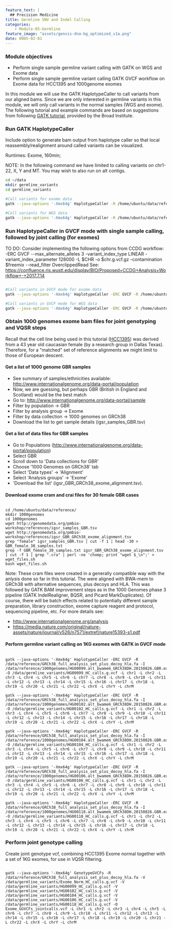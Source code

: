 ```yaml
---
feature_text: |
  ## Precision Medicine
title: Germline SNV and Indel Calling
categories:
    - Module-05-Germline
feature_image: "assets/genvis-dna-bg_optimized_v1a.png"
date: 0005-02-01
---
```


### Module objectives

- Perform single sample germline variant calling with GATK on WGS and Exome data
- Perform single sample germline variant calling GATK GVCF workflow on Exome data for HCC1395 and 1000genome exomes

In this module we will use the GATK HaplotypeCaller to call variants from our aligned bams. Since we are only interested in germline variants in this module, we will only call variants in the normal samples (WGS and exome). The following tutorial and example commands are based on suggestions from following [GATK tutorial](https://gatkforums.broadinstitute.org/gatk/discussion/7869/howto-discover-variants-with-gatk-a-gatk-workshop-tutorial), provided by the Broad Institute. 

### Run GATK HaplotypeCaller

Include option to generate bam output from haplotype caller so that local reassembly/realignment around called variants can be visualized.

Runtimes: Exome, 160min; 

NOTE: In the following command we have limited to calling variants on chr1-22, X, Y and MT. You may wish to also run on alt contigs.

```bash
cd ~/data
mkdir germline_variants
cd germline_variants

#Call variants for exome data
gatk --java-options '-Xmx64g' HaplotypeCaller -R /home/ubuntu/data/reference/GRCh38_full_analysis_set_plus_decoy_hla.fa -I /home/ubuntu/data/alignment/Exome_Norm_sorted_mrkdup_bqsr.bam -O /home/ubuntu/data/germline_variants/Exome_Norm_HC_calls.vcf --bam-output /home/ubuntu/data/germline_variants/Exome_Norm_HC_out.bam -L chr1 -L chr2 -L chr3 -L chr4 -L chr5 -L chr6 -L chr7 -L chr8 -L chr9 -L chr10 -L chr11 -L chr12 -L chr13 -L chr14 -L chr15 -L chr16 -L chr17 -L chr18 -L chr19 -L chr20 -L chr21 -L chr22 -L chrX -L chrY -L chrM

#Call variants for WGS data
gatk --java-options '-Xmx64g' HaplotypeCaller -R /home/ubuntu/data/reference/GRCh38_full_analysis_set_plus_decoy_hla.fa -I /home/ubuntu/data/alignment/WGS_Norm_merged_sorted_mrkdup_bqsr.bam -O /home/ubuntu/data/germline_variants/WGS_Norm_HC_calls.vcf --bam-output /home/ubuntu/data/germline_variants/WGS_Norm_HC_out.bam -L chr1 -L chr2 -L chr3 -L chr4 -L chr5 -L chr6 -L chr7 -L chr8 -L chr9 -L chr10 -L chr11 -L chr12 -L chr13 -L chr14 -L chr15 -L chr16 -L chr17 -L chr18 -L chr19 -L chr20 -L chr21 -L chr22 -L chrX -L chrY -L chrM                                      

```

### Run HaplotypeCaller in GVCF mode with single sample calling, followed by joint calling (for exomes)

TO DO: Consider implementing the following options from CCDG workflow: -ERC GVCF --max_alternate_alleles 3 -variant_index_type LINEAR -variant_index_parameter 128000 -L $CHR -o $chr.g.vcf.gz -contamination $freemix --read_filter OverclippedRead
See: https://confluence.ris.wustl.edu/display/BIO/Proposed+CCDG+Analysis+Workflow+-+2017.7.14

```bash

#Call variants in GVCF mode for exome data
gatk --java-options '-Xmx64g' HaplotypeCaller -ERC GVCF -R /home/ubuntu/data/reference/GRCh38_full_analysis_set_plus_decoy_hla.fa -I /home/ubuntu/data/alignment/Exome_Norm_sorted_mrkdup_bqsr.bam -O /home/ubuntu/data/germline_variants/Exome_Norm_HC_calls.g.vcf --bam-output /home/ubuntu/data/germline_variants/Exome_Norm_HC_GVCF_out.bam -L chr1 -L chr2 -L chr3 -L chr4 -L chr5 -L chr6 -L chr7 -L chr8 -L chr9 -L chr10 -L chr11 -L chr12 -L chr13 -L chr14 -L chr15 -L chr16 -L chr17 -L chr18 -L chr19 -L chr20 -L chr21 -L chr22 -L chrX -L chrY -L chrM

#Call variants in GVCF mode for WGS data
gatk --java-options '-Xmx64g' HaplotypeCaller -ERC GVCF -R /home/ubuntu/data/reference/GRCh38_full_analysis_set_plus_decoy_hla.fa -I /home/ubuntu/data/alignment/WGS_Norm_merged_sorted_mrkdup_bqsr.bam -O /home/ubuntu/data/germline_variants/WGS_Norm_HC_calls.g.vcf --bam-output /home/ubuntu/data/germline_variants/WGS_Norm_HC_GVCF_out.bam -L chr1 -L chr2 -L chr3 -L chr4 -L chr5 -L chr6 -L chr7 -L chr8 -L chr9 -L chr10 -L chr11 -L chr12 -L chr13 -L chr14 -L chr15 -L chr16 -L chr17 -L chr18 -L chr19 -L chr20 -L chr21 -L chr22 -L chrX -L chrY -L chrM

```


### Obtain 1000 genomes exome bam files for joint genotyping and VQSR steps

Recall that the cell line being used in this tutorial ([HCC1395](https://www.atcc.org/Products/All/CRL-2324.aspx)) was derived from a 43 year old caucasian female (by a research group in Dallas Texas). Therefore, for a "matched" set of reference alignments we might limit to those of European descent.    

#### Get a list of 1000 genome GBR samples

- See summary of samples/ethnicities available: http://www.internationalgenome.org/data-portal/population
- Now, we are guessing, but perhaps GBR (British in England and Scotland) would be the best match
- Go to: http://www.internationalgenome.org/data-portal/sample
- Filter by population -> GBR
- Filter by analysis group -> Exome
- Filter by data collection -> 1000 genomes on GRCh38
- Download the list to get sample details (igsr_samples_GBR.tsv)

#### Get a list of data files for GBR samples

- Go to Populations (http://www.internationalgenome.org/data-portal/population)
- Select GBR
- Scroll down to 'Data collections for GBR'
- Choose '1000 Genomes on GRCh38' tab
- Select 'Data types' -> 'Alignment'
- Select 'Analysis groups' -> 'Exome'
- 'Download the list' (igsr_GBR_GRCh38_exome_alignment.tsv). 

#### Download exome cram and crai files for 30 female GBR cases

```

cd /home/ubuntu/data/reference/
mkdir 1000genomes
cd 1000genomes
wget http://genomedata.org/pmbio-workshop/references/igsr_samples_GBR.tsv
wget http://genomedata.org/pmbio-workshop/references/igsr_GBR_GRCh38_exome_alignment.tsv 
grep "female" igsr_samples_GBR.tsv | cut -f 1 | head -30 > GBR_female_30_samples.txt
grep -f GBR_female_30_samples.txt igsr_GBR_GRCh38_exome_alignment.tsv | cut -f 1 | grep ".cra" | perl -ne 'chomp; print "wget $_\n";' > wget_files.sh
bash wget_files.sh

```

Note: These cram files were created in a generally compatible way with the anlysis done so far in this tutorial. The were aligned with BWA-mem to GRCh38 with alternative sequences, plus decoys and HLA. This was followed by GATK BAM improvement steps as in the 1000 Genomes phase 3 pipeline (GATK IndelRealigner, BQSR, and Picard MarkDuplicates). Of course, there will be batch effects related to potentially different sample preparation, library construction, exome capture reagent and protocol, sequencing pipeline, etc. For more details see:

- http://www.internationalgenome.org/analysis
- https://media.nature.com/original/nature-assets/nature/journal/v526/n7571/extref/nature15393-s1.pdf

#### Perform germline variant calling on 1KG exomes with GATK in GVCF mode

```

gatk --java-options '-Xmx64g' HaplotypeCaller -ERC GVCF -R /data/reference/GRCh38_full_analysis_set_plus_decoy_hla.fa -I /data/reference/1000genomes/HG00099.alt_bwamem_GRCh38DH.20150826.GBR.exome.cram -O /data/germline_variants/HG00099_HC_calls.g.vcf -L chr1 -L chr2 -L chr3 -L chr4 -L chr5 -L chr6 -L chr7 -L chr8 -L chr9 -L chr10 -L chr11 -L chr12 -L chr13 -L chr14 -L chr15 -L chr16 -L chr17 -L chr18 -L chr19 -L chr20 -L chr21 -L chr22 -L chrX -L chrY -L chrM

gatk --java-options '-Xmx64g' HaplotypeCaller -ERC GVCF -R /data/reference/GRCh38_full_analysis_set_plus_decoy_hla.fa -I /data/reference/1000genomes/HG00102.alt_bwamem_GRCh38DH.20150826.GBR.exome.cram -O /data/germline_variants/HG00102_HC_calls.g.vcf -L chr1 -L chr2 -L chr3 -L chr4 -L chr5 -L chr6 -L chr7 -L chr8 -L chr9 -L chr10 -L chr11 -L chr12 -L chr13 -L chr14 -L chr15 -L chr16 -L chr17 -L chr18 -L chr19 -L chr20 -L chr21 -L chr22 -L chrX -L chrY -L chrM

gatk --java-options '-Xmx64g' HaplotypeCaller -ERC GVCF -R /data/reference/GRCh38_full_analysis_set_plus_decoy_hla.fa -I /data/reference/1000genomes/HG00104.alt_bwamem_GRCh38DH.20150826.GBR.exome.cram -O /data/germline_variants/HG00104_HC_calls.g.vcf -L chr1 -L chr2 -L chr3 -L chr4 -L chr5 -L chr6 -L chr7 -L chr8 -L chr9 -L chr10 -L chr11 -L chr12 -L chr13 -L chr14 -L chr15 -L chr16 -L chr17 -L chr18 -L chr19 -L chr20 -L chr21 -L chr22 -L chrX -L chrY -L chrM

gatk --java-options '-Xmx64g' HaplotypeCaller -ERC GVCF -R /data/reference/GRCh38_full_analysis_set_plus_decoy_hla.fa -I /data/reference/1000genomes/HG00106.alt_bwamem_GRCh38DH.20150826.GBR.exome.cram -O /data/germline_variants/HG00106_HC_calls.g.vcf -L chr1 -L chr2 -L chr3 -L chr4 -L chr5 -L chr6 -L chr7 -L chr8 -L chr9 -L chr10 -L chr11 -L chr12 -L chr13 -L chr14 -L chr15 -L chr16 -L chr17 -L chr18 -L chr19 -L chr20 -L chr21 -L chr22 -L chrX -L chrY -L chrM

gatk --java-options '-Xmx64g' HaplotypeCaller -ERC GVCF -R /data/reference/GRCh38_full_analysis_set_plus_decoy_hla.fa -I /data/reference/1000genomes/HG00118.alt_bwamem_GRCh38DH.20150826.GBR.exome.cram -O /data/germline_variants/HG00118_HC_calls.g.vcf -L chr1 -L chr2 -L chr3 -L chr4 -L chr5 -L chr6 -L chr7 -L chr8 -L chr9 -L chr10 -L chr11 -L chr12 -L chr13 -L chr14 -L chr15 -L chr16 -L chr17 -L chr18 -L chr19 -L chr20 -L chr21 -L chr22 -L chrX -L chrY -L chrM

```

### Perform joint genotype calling

Create joint genotype vcf, combining HCC1395 Exome normal together with a set of 1KG exomes, for use in VQSR filtering.

```

gatk --java-options '-Xmx64g' GenotypeGVCFs -R /data/reference/GRCh38_full_analysis_set_plus_decoy_hla.fa -V /data/germline_variants/Exome_Norm_HC_calls.g.vcf -V /data/germline_variants/HG00099_HC_calls.g.vcf -V /data/germline_variants/HG00102_HC_calls.g.vcf -V /data/germline_variants/HG00104_HC_calls.g.vcf -V /data/germline_variants/HG00106_HC_calls.g.vcf -V /data/germline_variants/HG00118_HC_calls.g.vcf -O Exome_GGVCFs_jointcalls.vcf -L chr1 -L chr2 -L chr3 -L chr4 -L chr5 -L chr6 -L chr7 -L chr8 -L chr9 -L chr10 -L chr11 -L chr12 -L chr13 -L chr14 -L chr15 -L chr16 -L chr17 -L chr18 -L chr19 -L chr20 -L chr21 -L chr22 -L chrX -L chrY -L chrM

```
